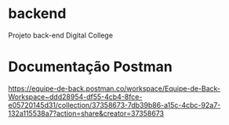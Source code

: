 # backend
Projeto back-end Digital College

# Documentação Postman
https://equipe-de-back.postman.co/workspace/Equipe-de-Back-Workspace~ddd28954-df55-4cb4-8fce-e05720145d31/collection/37358673-7db39b86-a15c-4cbc-92a7-132a115538a7?action=share&creator=37358673
